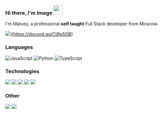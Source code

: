 ###  Hi there, I'm Image <img width="30" src="https://camo.githubusercontent.com/e8e7b06ecf583bc040eb60e44eb5b8e0ecc5421320a92929ce21522dbc34c891/68747470733a2f2f6d656469612e67697068792e636f6d2f6d656469612f6876524a434c467a6361737252346961377a2f67697068792e676966">

I'm Matvey, a professional **self taught** Full Stack developer from Moscow.

![](https://img.shields.io/badge/-Discord-FFF?&logo=Discord)](https://discord.gg/CtRp5GB)

### Languages

![JavaScript](https://img.shields.io/badge/-JavaScript-000?&logo=JavaScript)
![Python](https://img.shields.io/badge/-Python-000?&logo=Python)
![TypeScript](https://img.shields.io/badge/-TypeScript-000?&logo=typescript)

### Technologies

![](https://img.shields.io/badge/-Node.js-000?&logo=node.js)
![](https://img.shields.io/badge/-Express-000?&logo=express)
![](https://img.shields.io/badge/-React-000?&logo=React)
![](https://img.shields.io/badge/-Next.js-000?&logo=Next.js)
![](https://img.shields.io/badge/-Flask-000?&logo=Flask)

### Other

![](https://img.shields.io/badge/-HTML-000?&logo=html5)
![](https://img.shields.io/badge/-CSS-000?&logo=css3&logoColor=1572B6)

